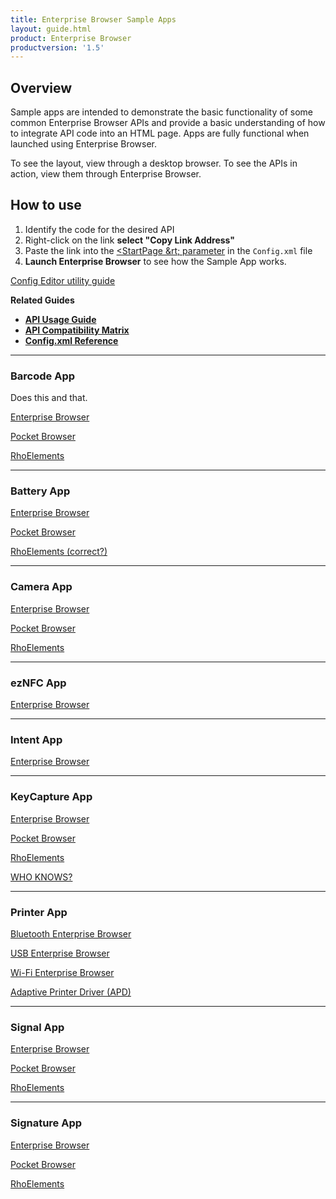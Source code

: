 ```yaml
---
title: Enterprise Browser Sample Apps
layout: guide.html
product: Enterprise Browser
productversion: '1.5'
---
```

## Overview 

Sample apps are intended to demonstrate the basic functionality of some common Enterprise Browser APIs and provide a basic understanding of how to integrate API code into an HTML page. Apps are fully functional when launched using Enterprise Browser. 

To see the layout, view through a desktop browser. To see the APIs in action, view them through Enterprise Browser. 

## How to use

1. Identify the code for the desired API 
2. Right-click on the link **select "Copy Link Address"** 
3. Paste the link into the [&lt;StartPage &rt; parameter](../configreference/#startpage) in the `Config.xml` file 
4. **Launch Enterprise Browser** to see how the Sample App works.   

[Config Editor utility guide](../ConfigEditor)

**Related Guides**

* **[API Usage Guide](../apioverview)**
* **[API Compatibility Matrix](../../guide/compatibility)**
* **[Config.xml Reference](../configreference)**

-----

### Barcode App
Does this and that. 

[Enterprise Browser](../../../samples/barcode/EB_Barcode_API.html)

[Pocket Browser](../../../samples/barcode/PB_Scanner_API.html)

[RhoElements](../../../samples/barcode/RE_Scanner_API.html)

-----

### Battery App
[Enterprise Browser](../../../samples/battery/BatteryCommAPI.html)

[Pocket Browser](../../../samples/battery/BatteryPB.html)

[RhoElements (correct?)](../../../samples/battery/Battery2.2API.html)

-----

### Camera App
[Enterprise Browser](../../../samples/camera/CameraCommonAPI.html)

[Pocket Browser](../../../samples/camera/CameraPB.html)

[RhoElements](../../../samples/camera/Camera2.2API.html)

-----

### ezNFC App
[Enterprise Browser](../../../samples/eznfc/ezNFC_CommonAPI.html)

-----

### Intent App
[Enterprise Browser](../../../samples/intent/intent.html)

-----

### KeyCapture App
[Enterprise Browser](../../../samples/keycapture/KeyCommAPI.html)

[Pocket Browser](../../../samples/keycapture/KeyPB.html)

[RhoElements](../../../samples/keycapture/Key2.2API.html)

[WHO KNOWS?](../../../samples/keycapture/Remap.html)

-----

### Printer App
[Bluetooth Enterprise Browser](../../../samples/printer/BT_CommonAPI.html)

[USB Enterprise Browser](../../../samples/printer/USB_CommonAPI.html)

[Wi-Fi Enterprise Browser](../../../samples/printer/WIFI_CommonAPI.html)

[Adaptive Printer Driver (APD)](../../../samples/printer/APD_2_2API.html)

-----

### Signal App
[Enterprise Browser](../../../samples/signal/SignalCommAPI.html)

[Pocket Browser](../../../samples/signal/SignalPB.html)

[RhoElements](../../../samples/signal/Signal2.2API.html)

-----

### Signature App
[Enterprise Browser](../../../samples/signature/SignatureCommAPI.html)

[Pocket Browser](../../../samples/signature/SignaturePB.html)

[RhoElements](../../../samples/signature/Signature2.2API.html)

